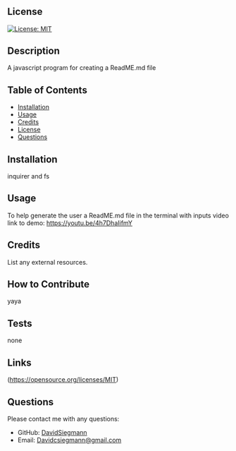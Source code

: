 # <ReadME Generator>
## License
[![License: MIT](https://img.shields.io/badge/License-MIT-yellow.svg)](https://opensource.org/licenses/MIT)
## Description
 A javascript program for creating a ReadME.md file
 ## Table of Contents
 - [Installation](#installation)
 - [Usage](#usage)
 - [Credits](#credits)
 - [License](#license)
 - [Questions](#questions)
 ## Installation
 inquirer and fs
 ## Usage
 To help generate the user a ReadME.md file in the terminal with inputs
 video link to demo: https://youtu.be/4h7DhaIifmY
 ## Credits
 List any external resources.
 ## How to Contribute
 yaya
 ## Tests
 none
 ## Links
 (https://opensource.org/licenses/MIT)
 
 ## Questions
 Please contact me with any questions:
  - GitHub: [DavidSiegmann](https://github.com/DavidSiegmann)
  - Email: Davidcsiegmann@gmail.com
 
 